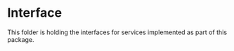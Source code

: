 ﻿# Interface
This folder is holding the interfaces for services implemented as part of this package.